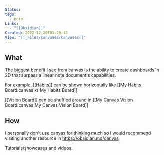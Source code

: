```yaml
---
Status: 
tags:
  - note
Links:
  - "[[Obsidian]]"
Created: 2022-12-20T01:26:13
View: "[[_Files/Canvases/Canvases]]"
---
```

## What
The biggest benefit I see from canvas is the ability to create dashboards in 2D that surpass a linear note document's capabilities.

For example, [[Habits]] can be shown horizontally like [[My Habits Board.canvas|♻️ My Habits Board]]

[[Vision Board]] can be shuffled around in [[My Canvas Vision Board.canvas|My Canvas Vision Board]]

## How
I personally don't use canvas for thinking much so I would recommend visiting another resource in https://obsidian.md/canvas

Tutorials/showcases and videos.